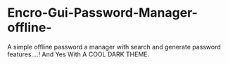 # Encro-Gui-Password-Manager-offline-
A simple offline password a manager with search and generate password features....! And Yes With A COOL DARK THEME.
